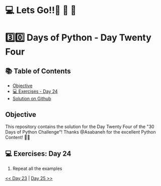#  💻 Lets Go!!🚀 🚀 🚀 

#  3️⃣0️⃣ Days of Python - Day Twenty Four

## 📚 Table of Contents
- [Objective](#objective)
- [💻 Exercises - Day 24](#-exercises-day-24)
- [Solution on Github](https://github.com/zidude1234/30_Days_of_Python/blob/main/Day%2024/Python%20Syntax/Day24%20Syntax.py)

## Objective
This repository contains the solution for the Day Twenty Four of the "30 Days of Python Challenge"!
Thanks @Asabaneh for the excellent Python Content! 👋🏻

## 💻 Exercises: Day 24

1. Repeat all the examples



 [<< Day 23](../Day%2023/README.md) | [Day 25 >>](../Day%2025/README.md)
